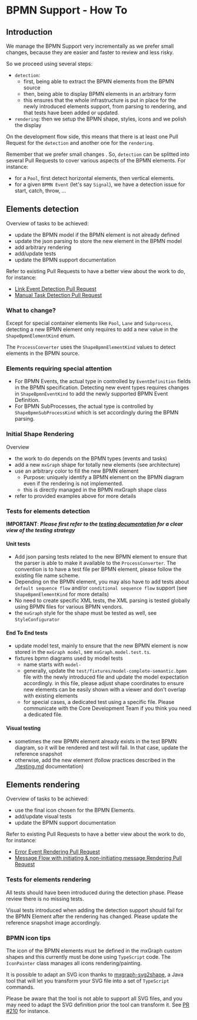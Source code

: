 # BPMN Support - How To

## Introduction

We manage the BPMN Support very incrementally as we prefer small changes, because they are easier and faster to review
and less risky.

So we proceed using several steps:
- `detection`:
  - first, being able to extract the BPMN elements from the BPMN source
  - then, being able to display BPMN elements in an arbitrary form
  - this ensures that the whole infrastructure is put in place for the newly introduced elements support, from parsing to rendering,
  and that tests have been added or updated.
- `rendering`: then we setup the BPMN shape, styles, icons and we polish the display

On the development flow side, this means that there is at least one Pull Request for the `detection` and another one for the `rendering`.

Remember that we prefer small changes . So, `detection` can be splitted into several Pull Requests to cover
various aspects of the BPMN elements.
For instance:
- for a `Pool`, first detect horizontal elements, then vertical elements.
- for a given `BPMN Event` (let's say `Signal`), we have a detection issue for start, catch, throw, ...



## Elements detection

Overview of tasks to be achieved:
* update the BPMN model if the BPMN element is not already defined
* update the json parsing to store the new element in the BPMN model
* add arbitrary rendering
* add/update tests
* update the BPMN support documentation

Refer to existing Pull Requests to have a better view about the work to do, for instance:
- [Link Event Detection Pull Request](https://github.com/process-analytics/bpmn-visualization-js/pull/501/files)
- [Manual Task Detection Pull Request](https://github.com/process-analytics/bpmn-visualization-js/pull/582/files)


### What to change?

Except for special container elements like `Pool`, `Lane` and `Subprocess`, detecting a new BPMN element only requires to
add a new value in the `ShapeBpmnElementKind` enum.

The `ProcessConverter` uses the `ShapeBpmnElementKind` values to detect elements in the BPMN source.

### Elements requiring special attention 

- For BPMN Events, the actual type in controlled by `EventDefinition` fields in the BPMN specification. Detecting new event
types requires changes in `ShapeBpmnEventKind` to add the newly supported BPMN Event Definition.
- For BPMN SubProcesses, the actual type is controlled by `ShapeBpmnSubProcessKind` which is set accordingly during the BPMN parsing.

### Initial Shape Rendering

Overview
* the work to do depends on the BPMN types (events and tasks)
* add a new `mxGraph` shape for totally new elements (see architecture)
* use an arbitrary color to fill the new BPMN element
  * Purpose: uniquely identify a BPMN element on the BPMN diagram even if the rendering is not implemented.
  * this is directly managed in the BPMN mxGraph shape class
* refer to provided examples above for more details


### Tests for elements detection 

**IMPORTANT**: **_Please first refer to the [testing documentation](testing.md) for a clear view of the testing strategy_** 


#### Unit tests

* Add json parsing tests related to the new BPMN element to ensure that the parser is able to make it available to the
`ProcessConverter`. The convention is to have a test file per BPMN element, please follow the existing file name scheme.
* Depending on the BPMN element, you may also have to add tests about `default sequence flow` and/or `conditional sequence
flow` support (see `ShapeBpmnElementKind` for more details)
* No need to create specific XML tests, the XML parsing is tested globally using BPMN files for various BPMN vendors.
* the `mxGraph` style for the shape must be tested as well, see `StyleConfigurator`

#### End To End tests

* update model test, mainly to ensure that the new BPMN element is now stored in the `mxGraph model`, see `mxGraph.model.test.ts`.
* fixtures bpmn diagrams used by model tests
  * name starts with `model-`
  * generally, update the `test/fixtures/model-complete-semantic.bpmn` file with the newly introduced file and update the model expectation accordingly.
  in this file, please adjust shape coordinates to ensure new elements can be easily shown with a viewer and don't overlap with existing elements
  * for special cases, a dedicated test using a specific file. Please communicate with the Core Development Team if you think you need a dedicated file.


#### Visual testing

* sometimes the new BPMN element already exists in the test BPMN diagram, so it will be rendered and test will fail. In that case, update the reference snapshot
* otherwise, add the new element (follow practices described in the [./testing.md](testing) documentation)


## Elements rendering

Overview of tasks to be achieved:
- use the final icon chosen for the BPMN Elements.
- add/update visual tests
- update the BPMN support documentation

Refer to existing Pull Requests to have a better view about the work to do, for instance:
- [Error Event Rendering Pull Request](https://github.com/process-analytics/bpmn-visualization-js/pull/505/files)
- [Message Flow with initiating & non-initiating message Rendering Pull Request](https://github.com/process-analytics/bpmn-visualization-js/pull/569/files)


### Tests for elements rendering 

All tests should have been introduced during the detection phase. Please review there is no missing tests.

Visual tests introduced when adding the detection support should fail for the BPMN Element after the rendering has changed.
Please update the reference snapshot image accordingly.


### BPMN icon tips

The icon of the BPMN elements must be defined in the mxGraph custom shapes and this currently must be done using `TypeScript`
code. The `IconPainter` class manages all icons rendering/painting.  

It is possible to adapt an SVG icon thanks to [mxgraph-svg2shape](https://github.com/process-analytics/mxgraph-svg2shape),
a Java tool that will let you transform your SVG file into a set of `TypeScript` commands.

Please be aware that the tool is not able to support all SVG files, and you may need to adapt the SVG definition prior the
tool can transform it. See [PR #210](https://github.com/process-analytics/bpmn-visualization-js/pull/210) for instance.
